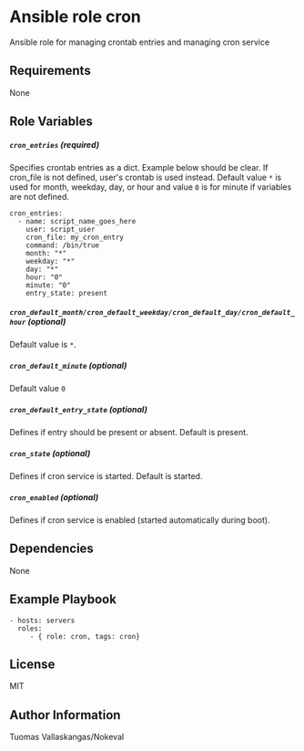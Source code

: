 Ansible role cron
=========

Ansible role for managing crontab entries and managing cron service

Requirements
------------

None

Role Variables
--------------

##### `cron_entries` (required)

Specifies crontab entries as a dict. Example below should be clear.
If cron_file is not defined, user's crontab is used instead.
Default value `*` is used for month, weekday, day, or hour and value `0` is for minute if variables are not defined.

```
cron_entries:
  - name: script_name_goes_here
    user: script_user
    cron_file: my_cron_entry
    command: /bin/true
    month: "*"
    weekday: "*"
    day: "*"
    hour: "0"
    minute: "0"
    entry_state: present
```
##### `cron_default_month/cron_default_weekday/cron_default_day/cron_default_hour` (optional)

Default value is `*`.

##### `cron_default_minute` (optional)

Default value `0`

##### `cron_default_entry_state` (optional)

Defines if entry should be present or absent. Default is present.

##### `cron_state` (optional)

Defines if cron service is started. Default is started.

##### `cron_enabled` (optional)

Defines if cron service is enabled (started automatically during boot).



Dependencies
------------

None

Example Playbook
----------------

    - hosts: servers
      roles:
         - { role: cron, tags: cron}

License
-------

MIT


Author Information
------------------

Tuomas Vallaskangas/Nokeval
